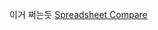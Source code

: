 이거 쩌는듯 [Spreadsheet Compare]

 
 [Diff doc]: http://www.softinterface.com/MD/Document-Comparison-Software.htm
 [blog-엑셀 파일 비교하기 툴 Diff Doc]: http://chez.egloos.com/1906055
 
 [Spreadsheet Compare]: http://sourceforge.net/projects/spreadshcompare/